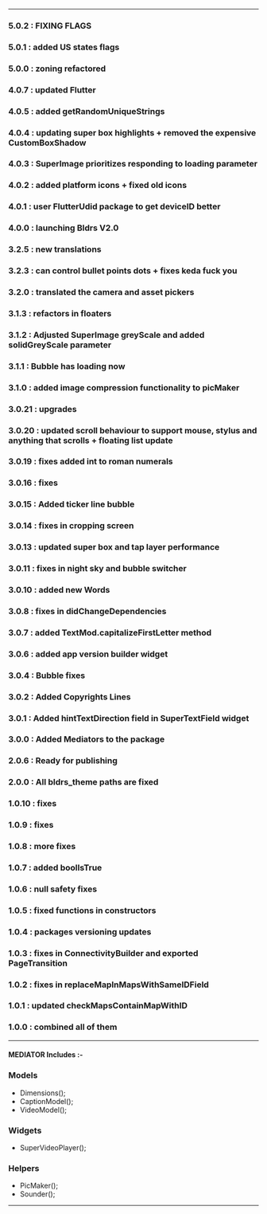 
---

### 5.0.2 : FIXING FLAGS
### 5.0.1 : added US states flags
### 5.0.0 : zoning refactored
### 4.0.7 : updated Flutter
### 4.0.5 : added getRandomUniqueStrings
### 4.0.4 : updating super box highlights + removed the expensive CustomBoxShadow
### 4.0.3 : SuperImage prioritizes responding to loading parameter 
### 4.0.2 : added platform icons + fixed old icons
### 4.0.1 : user FlutterUdid package to get deviceID better
### 4.0.0 : launching Bldrs V2.0
### 3.2.5 : new translations
### 3.2.3 : can control bullet points dots + fixes keda fuck you
### 3.2.0 : translated the camera and asset pickers
### 3.1.3 : refactors in floaters
### 3.1.2 : Adjusted SuperImage greyScale and added solidGreyScale parameter
### 3.1.1 : Bubble has loading now
### 3.1.0 : added image compression functionality to picMaker
### 3.0.21 : upgrades
### 3.0.20 : updated scroll behaviour to support mouse, stylus and anything that scrolls + floating list update
### 3.0.19 : fixes added int to roman numerals
### 3.0.16 : fixes
### 3.0.15 : Added ticker line bubble
### 3.0.14 : fixes in cropping screen
### 3.0.13 : updated super box and tap layer performance
### 3.0.11 : fixes in night sky and bubble switcher
### 3.0.10 : added new Words
### 3.0.8 : fixes in didChangeDependencies
### 3.0.7 : added TextMod.capitalizeFirstLetter method
### 3.0.6 : added app version builder widget
### 3.0.4 : Bubble fixes
### 3.0.2 : Added Copyrights Lines
### 3.0.1 : Added hintTextDirection field in SuperTextField widget
### 3.0.0 : Added Mediators to the package
### 2.0.6 : Ready for publishing
### 2.0.0 : All bldrs_theme paths are fixed
### 1.0.10 : fixes
### 1.0.9 : fixes
### 1.0.8 : more fixes
### 1.0.7 : added boolIsTrue
### 1.0.6 : null safety fixes
### 1.0.5 : fixed functions in constructors
### 1.0.4 : packages versioning updates
### 1.0.3 : fixes in ConnectivityBuilder and exported PageTransition
### 1.0.2 : fixes in replaceMapInMapsWithSameIDField
### 1.0.1 : updated checkMapsContainMapWithID
### 1.0.0 : combined all of them

---

#### MEDIATOR Includes :- 

### Models
* Dimensions();
* CaptionModel();
* VideoModel();

### Widgets
* SuperVideoPlayer();

### Helpers
* PicMaker();
* Sounder();

---
